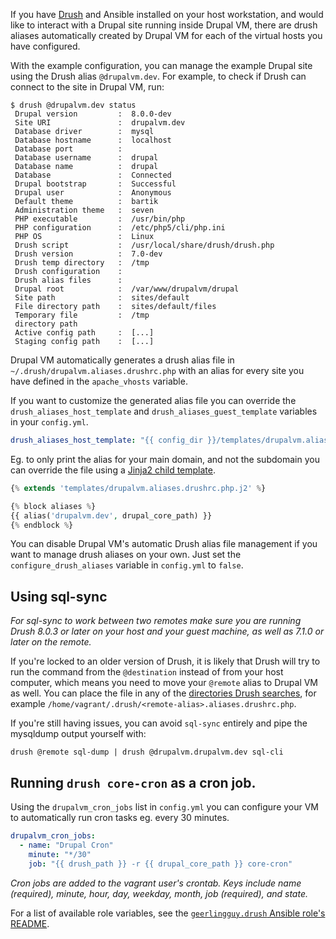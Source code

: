 If you have [Drush](http://www.drush.org) and Ansible installed on your host workstation, and would like to interact with a Drupal site running inside Drupal VM, there are drush aliases automatically created by Drupal VM for each of the virtual hosts you have configured.

With the example configuration, you can manage the example Drupal site using the Drush alias `@drupalvm.dev`. For example, to check if Drush can connect to the site in Drupal VM, run:

```
$ drush @drupalvm.dev status
 Drupal version         :  8.0.0-dev
 Site URI               :  drupalvm.dev
 Database driver        :  mysql
 Database hostname      :  localhost
 Database port          :
 Database username      :  drupal
 Database name          :  drupal
 Database               :  Connected
 Drupal bootstrap       :  Successful
 Drupal user            :  Anonymous
 Default theme          :  bartik
 Administration theme   :  seven
 PHP executable         :  /usr/bin/php
 PHP configuration      :  /etc/php5/cli/php.ini
 PHP OS                 :  Linux
 Drush script           :  /usr/local/share/drush/drush.php
 Drush version          :  7.0-dev
 Drush temp directory   :  /tmp
 Drush configuration    :
 Drush alias files      :
 Drupal root            :  /var/www/drupalvm/drupal
 Site path              :  sites/default
 File directory path    :  sites/default/files
 Temporary file         :  /tmp
 directory path
 Active config path     :  [...]
 Staging config path    :  [...]
```

Drupal VM automatically generates a drush alias file in `~/.drush/drupalvm.aliases.drushrc.php` with an alias for every site you have defined in the `apache_vhosts` variable.

If you want to customize the generated alias file you can override the `drush_aliases_host_template` and `drush_aliases_guest_template` variables in your `config.yml`.

```yaml
drush_aliases_host_template: "{{ config_dir }}/templates/drupalvm.aliases.drushrc.php.j2"
```

Eg. to only print the alias for your main domain, and not the subdomain you can override the file using a [Jinja2 child template](http://jinja.pocoo.org/docs/2.9/templates/#child-template).

```php
{% extends 'templates/drupalvm.aliases.drushrc.php.j2' %}

{% block aliases %}
{{ alias('drupalvm.dev', drupal_core_path) }}
{% endblock %}
```

You can disable Drupal VM's automatic Drush alias file management if you want to manage drush aliases on your own. Just set the `configure_drush_aliases` variable in `config.yml` to `false`.

## Using sql-sync

_For sql-sync to work between two remotes make sure you are running Drush 8.0.3 or later on your host and your guest machine, as well as 7.1.0 or later on the remote._

If you're locked to an older version of Drush, it is likely that Drush will try to run the command from the `@destination` instead of from your host computer, which means you need to move your `@remote` alias to Drupal VM as well. You can place the file in any of the [directories Drush searches](https://github.com/drush-ops/drush/blob/5a1328d6e9cb919a286e70360df159d1b4b15d3e/examples/example.aliases.drushrc.php#L43:L51), for example `/home/vagrant/.drush/<remote-alias>.aliases.drushrc.php`.

If you're still having issues, you can avoid `sql-sync` entirely and pipe the mysqldump output yourself with:

```
drush @remote sql-dump | drush @drupalvm.drupalvm.dev sql-cli
```

## Running `drush core-cron` as a cron job.

Using the `drupalvm_cron_jobs` list in `config.yml` you can configure your VM to automatically run cron tasks eg. every 30 minutes.

```yaml
drupalvm_cron_jobs:
  - name: "Drupal Cron"
    minute: "*/30"
    job: "{{ drush_path }} -r {{ drupal_core_path }} core-cron"
```

_Cron jobs are added to the vagrant user's crontab. Keys include name (required), minute, hour, day, weekday, month, job (required), and state._

For a list of available role variables, see the [`geerlingguy.drush` Ansible role's README](https://github.com/geerlingguy/ansible-role-drush#readme).
